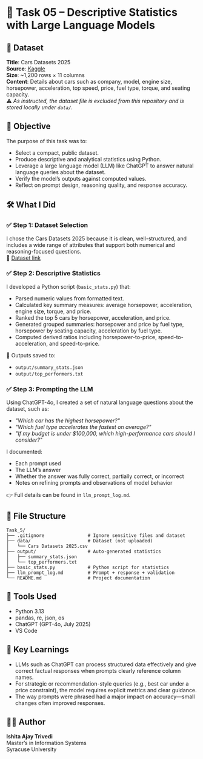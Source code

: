 # 🧠 Task 05 – Descriptive Statistics with Large Language Models

## 📁 Dataset
**Title**: Cars Datasets 2025  
**Source**: [Kaggle](https://www.kaggle.com/datasets/abdulmalik1518/cars-datasets-2025)  
**Size**: ~1,200 rows × 11 columns  
**Content**: Details about cars such as company, model, engine size, horsepower, acceleration, top speed, price, fuel type, torque, and seating capacity.  
⚠️ *As instructed, the dataset file is excluded from this repository and is stored locally under `data/`.*

## 🎯 Objective
The purpose of this task was to:  
- Select a compact, public dataset.  
- Produce descriptive and analytical statistics using Python.  
- Leverage a large language model (LLM) like ChatGPT to answer natural language queries about the dataset.  
- Verify the model’s outputs against computed values.  
- Reflect on prompt design, reasoning quality, and response accuracy.  

## 🛠️ What I Did

### ✅ Step 1: Dataset Selection
I chose the Cars Datasets 2025 because it is clean, well-structured, and includes a wide range of attributes that support both numerical and reasoning-focused questions.  
🔗 [Dataset link](https://www.kaggle.com/datasets/abdulmalik1518/cars-datasets-2025?resource=download)  

### ✅ Step 2: Descriptive Statistics
I developed a Python script (`basic_stats.py`) that:  
- Parsed numeric values from formatted text.  
- Calculated key summary measures: average horsepower, acceleration, engine size, torque, and price.  
- Ranked the top 5 cars by horsepower, acceleration, and price.  
- Generated grouped summaries: horsepower and price by fuel type, horsepower by seating capacity, acceleration by fuel type.  
- Computed derived ratios including horsepower-to-price, speed-to-acceleration, and speed-to-price.  

📂 Outputs saved to:  
- `output/summary_stats.json`  
- `output/top_performers.txt`  

### ✅ Step 3: Prompting the LLM
Using ChatGPT-4o, I created a set of natural language questions about the dataset, such as:  
- *"Which car has the highest horsepower?"*  
- *"Which fuel type accelerates the fastest on average?"*  
- *"If my budget is under $100,000, which high-performance cars should I consider?"*  

I documented:  
- Each prompt used  
- The LLM’s answer  
- Whether the answer was fully correct, partially correct, or incorrect  
- Notes on refining prompts and observations of model behavior  

👉 Full details can be found in `llm_prompt_log.md`.  

## 📂 File Structure
```
Task_5/
├── .gitignore                # Ignore sensitive files and dataset
├── data/                     # Dataset (not uploaded)
│   └── Cars Datasets 2025.csv
├── output/                   # Auto-generated statistics
│   ├── summary_stats.json
│   └── top_performers.txt
├── basic_stats.py            # Python script for statistics
├── llm_prompt_log.md         # Prompt + response + validation
└── README.md                 # Project documentation
```

## 🧪 Tools Used
- Python 3.13  
- pandas, re, json, os  
- ChatGPT (GPT-4o, July 2025)  
- VS Code  

## 🧠 Key Learnings
- LLMs such as ChatGPT can process structured data effectively and give correct factual responses when prompts clearly reference column names.  
- For strategic or recommendation-style queries (e.g., best car under a price constraint), the model requires explicit metrics and clear guidance.  
- The way prompts were phrased had a major impact on accuracy—small changes often improved responses.  

## 👩‍💻 Author

**Ishita Ajay Trivedi**  
Master’s in Information Systems  
Syracuse University